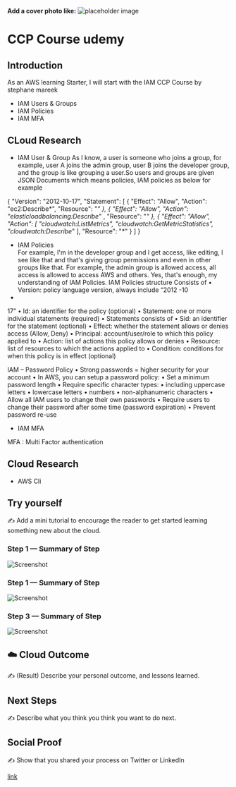 **Add a cover photo like:**
![placeholder image](https://via.placeholder.com/1200x600)

# CCP Course udemy

## Introduction
As an AWS learning Starter, I will start with the IAM CCP Course by stephane mareek
- IAM Users & Groups
- IAM Policies
- IAM MFA

## CLoud Research
- IAM User & Group
As I know, a user is someone who joins a group, for example, user A joins the admin group, user B joins the developer group, and the group is like grouping a user.So users and groups are given JSON Documents which means policies, IAM policies as below for example

{
"Version": "2012-10-17",
"Statement": [
{
"Effect": "Allow",
"Action": "ec2:Describe*",
"Resource": "*"
},
{
"Effect": "Allow",
"Action": "elasticloadbalancing:Describe*"
,
"Resource": "*"
},
{
"Effect": "Allow",
"Action": [
"cloudwatch:ListMetrics",
"cloudwatch:GetMetricStatistics",
"cloudwatch:Describe*"
],
"Resource": "*"
}
]
}
- IAM Policies       
 For example, I'm in the developer group and I get access, like editing, I see like that and that's giving group permissions and even in other groups like that. For example, the admin group is allowed access, all access is allowed to access AWS and others. Yes, that's enough, my understanding of IAM Policies. IAM Policies structure
 Consists of • Version: policy language version, always include “2012
-10
-
17”
• Id: an identifier for the policy (optional) • Statement: one or more individual statements (required)
• Statements consists of • Sid: an identifier for the statement (optional) • Effect: whether the statement allows or denies access
(Allow, Deny)
• Principal: account/user/role to which this policy applied to • Action: list of actions this policy allows or denies • Resource: list of resources to which the actions applied to • Condition: conditions for when this policy is in effect
(optional)

IAM – Password Policy
• Strong passwords = higher security for your account
• In AWS, you can setup a password policy:
• Set a minimum password length
• Require specific character types:
• including uppercase letters
• lowercase letters
• numbers
• non-alphanumeric characters
• Allow all IAM users to change their own passwords
• Require users to change their password after some time (password expiration)
• Prevent password re-use

- IAM MFA

MFA : Multi Factor authentication


## Cloud Research

- AWS Cli


## Try yourself

✍️ Add a mini tutorial to encourage the reader to get started learning something new about the cloud.

### Step 1 — Summary of Step

![Screenshot](https://via.placeholder.com/500x300)

### Step 1 — Summary of Step

![Screenshot](https://via.placeholder.com/500x300)

### Step 3 — Summary of Step

![Screenshot](https://via.placeholder.com/500x300)

## ☁️ Cloud Outcome

✍️ (Result) Describe your personal outcome, and lessons learned.

## Next Steps

✍️ Describe what you think you think you want to do next.

## Social Proof

✍️ Show that you shared your process on Twitter or LinkedIn

[link](link)
